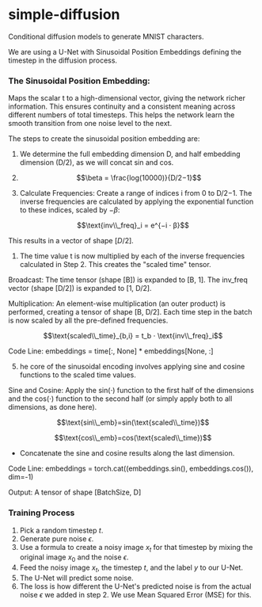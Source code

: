 # simple-diffusion
Conditional diffusion models to generate MNIST characters.

We are using a U-Net with Sinusoidal Position Embeddings defining the timestep in the diffusion process.

### The Sinusoidal Position Embedding: ###

Maps the scalar t to a high-dimensional vector, giving the network richer information. This ensures continuity and a consistent meaning across different numbers of total timesteps. This helps the network learn the smooth transition from one noise level to the next.

The steps to create the sinusoidal position embedding are:

1. We determine the full embedding dimension D, and half embedding dimension (D/2), as we will concat sin and cos.

2. $$\beta = \frac{log(10000)}{D/2−1​}$$

3. Calculate Frequencies: Create a range of indices i from 0 to D/2−1. The inverse frequencies are calculated by applying the exponential function to these indices, scaled by $-β$:

$$\text{inv\\_freq}_i ​= e^{−i · β}$$

This results in a vector of shape $[D/2]$.

1. The time value t is now multiplied by each of the inverse frequencies calculated in Step 2. This creates the "scaled time" tensor.

Broadcast: The time tensor (shape [B]) is expanded to [B, 1]. The inv_freq vector (shape [D/2]) is expanded to [1, D/2].

Multiplication: An element-wise multiplication (an outer product) is performed, creating a tensor of shape [B, D/2]. Each time step in the batch is now scaled by all the pre-defined frequencies.

$$\text{scaled\\_time}_{b,i}​ = t_b​ ⋅ \text{inv\\_freq}_i​$$

Code Line: embeddings = time[:, None] * embeddings[None, :]

5. he core of the sinusoidal encoding involves applying sine and cosine functions to the scaled time values.

Sine and Cosine: Apply the sin(⋅) function to the first half of the dimensions and the cos(⋅) function to the second half (or simply apply both to all dimensions, as done here).

$$\text{sin\\_emb}=sin(\text{scaled\\_time})$$

$$\text{cos\\_emb}=cos(\text{scaled\\_time})$$

- Concatenate the sine and cosine results along the last dimension.

Code Line: embeddings = torch.cat((embeddings.sin(), embeddings.cos()), dim=-1)

Output: A tensor of shape [BatchSize, D]

### Training Process ###

1. Pick a random timestep $t$.
2. Generate pure noise $\epsilon$.
3. Use a formula to create a noisy image $x_t$​ for that timestep by mixing the original image $x_0$​ and the noise $\epsilon$.
4. Feed the noisy image $x_t$​, the timestep $t$, and the label $y$ to our U-Net.
5. The U-Net will predict some noise.
6. The loss is how different the U-Net's predicted noise is from the actual noise $\epsilon$ we added in step 2. We use Mean Squared Error (MSE) for this.